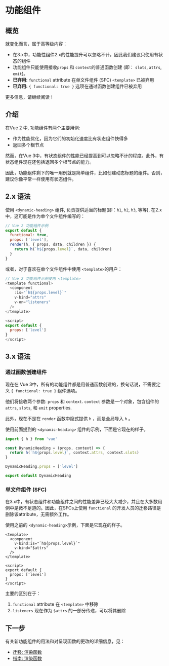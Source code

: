 # 功能组件

## 概览

就变化而言，属于高等级内容：


- 在3.x中，功能性组件2.x的性能提升可以忽略不计，因此我们建议只使用有状态的组件
- 功能组件只能使用接收`props` 和 `context`的普通函数创建 (即： `slots`, `attrs`, `emit`)。
- **已弃用:** `functional` attribute 在单文件组件 (SFC) `<template>` 已被弃用
- **已弃用:** `{ functional: true }` 选项在通过函数创建组件已被弃用

更多信息，请继续阅读！

## 介绍

在Vue 2 中, 功能组件有两个主要用例:

- 作为性能优化，因为它们的初始化速度比有状态组件快得多
- 返回多个根节点

然而，在Vue 3中，有状态组件的性能已经提高到可以忽略不计的程度。此外，有状态组件现在还包括返回多个根节点的能力。

因此，功能组件剩下的唯一用例就是简单组件，比如创建动态标题的组件。否则，建议你像平常一样使用有状态组件。

## 2.x 语法

使用 `<dynamic-heading>` 组件, 负责提供适当的标题(即：`h1`, `h2`, `h3`, 等等), 在2.x中，这可能是作为单个文件组件编写的：
```js
// Vue 2 功能组件示例
export default {
  functional: true,
  props: ['level'],
  render(h, { props, data, children }) {
    return h(`h${props.level}`, data, children)
  }
}
```

或者，对于喜欢在单个文件组件中使用 `<template>`的用户：

```js
// Vue 2 功能组件示例使用 <template>
<template functional>
  <component
    :is="`h${props.level}`"
    v-bind="attrs"
    v-on="listeners"
  />
</template>

<script>
export default {
  props: ['level']
}
</script>
```

## 3.x 语法

### 通过函数创建组件

现在在 Vue 3中，所有的功能组件都是用普通函数创建的，换句话说，不需要定义 `{ functional: true }` 组件选项。

他们将接收两个参数: `props` 和 `context`. `context` 参数是一个对象，包含组件的 `attrs`, `slots`, 和 `emit` properties.

此外，现在不是在 `render` 函数中隐式提供 `h` ，而是全局导入 `h` 。

使用前面提到的 `<dynamic-heading>` 组件的示例，下面是它现在的样子。

```js
import { h } from 'vue'

const DynamicHeading = (props, context) => {
  return h(`h${props.level}`, context.attrs, context.slots)
}

DynamicHeading.props = ['level']

export default DynamicHeading
```

### 单文件组件 (SFC)

在3.x中，有状态组件和功能组件之间的性能差异已经大大减少，并且在大多数用例中是微不足道的。因此，在SFCs上使用 `functional` 的开发人员的迁移路径是删除该attribute，无需额外工作。

使用之前的 `<dynamic-heading>`示例，下面是它现在的样子。

```js{1}
<template>
  <component
    v-bind:is="`h${props.level}`"
    v-bind="$attrs"
  />
</template>

<script>
export default {
  props: ['level']
}
</script>
```

主要的区别在于：

1. `functional` attribute 在 `<template>` 中移除
2. `listeners` 现在作为 `$attrs` 的一部分传递，可以将其删除

## 下一步

有关新功能组件的用法和对呈现函数的更改的详细信息，见：

- [迁移: 渲染函数](/guide/migration/render-function-api.html)
- [指南: 渲染函数](/guide/render-function.html)
